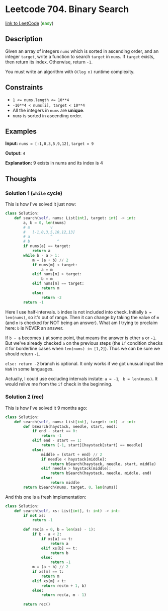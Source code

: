 # Leetcode 704. Binary Search

[link to LeetCode](https://leetcode.com/problems/binary-search/) (<span style="color:green">easy</span>)

## Description
Given an array of integers `nums` which is sorted in ascending order, and an integer `target`, write a function to search `target` in `nums`. If `target` exists, then return its index. Otherwise, return `-1`.

You must write an algorithm with `O(log n)` runtime complexity.

## Constraints
-   `1 <= nums.length <= 10**4`
-   `-10**4 < nums[i], target < 10**4`
-   All the integers in `nums` are **unique**.
-   `nums` is sorted in ascending order.
## Examples
**Input:** `nums = [-1,0,3,5,9,12]`, `target = 9`

**Output:** `4`

**Explanation:** 9 exists in nums and its index is 4


## Thoughts

### Solution 1 (`while` cycle)
This is how I've solved it just now:
```python
class Solution:
    def search(self, nums: List[int], target: int) -> int:
        a, b = 0, len(nums)
        # m         v
        #   [-1,0,3,5,10,12,13]
        # a         ^
        # b            ^
        if nums[a] == target:
            return a
        while b - a > 1:
            m = (a + b) // 2
            if nums[m] < target:
                a = m
            elif nums[m] > target:
                b = m
            elif nums[m] == target:
                return m
            else:
                return -2
        return -1
```
Here I use half-intervals. `b` index is not included into check. Initially `b = len(nums)`, so it's out of range. Then it can change by taking the value of `m` (and `m` is checked for NOT being an answer). What am I trying to proclaim here: `b` is NEVER an answer.

If `b - a` becomes `1` at some point, that means the answer is ether `a` or `-1`. But we've already checked `a` on the previous steps (the `if` condition checks it for borderline cases when `len(nums) in [1,2]`). Thus we can be sure we should return `-1`.

`else: return -2` branch is optional. It only works if we got unusual input like  `NaN` in some languages.

Actually, I could use excluding intervals instate: `a = -1`, ` b = len(nums)`. It would relive me from the `if` check in the beginning.
### Solution 2 (rec)
This is how I've solved it 9 months ago:
```python
class Solution:
    def search(self, nums: List[int], target: int) -> int:
        def bSearch(haystack, needle, start, end):
            if end - start == 0:
                return -1
            elif end - start == 1:
                return [-1, start][haystack[start] == needle]
            else:
                middle = (start + end) // 2
                if needle < haystack[middle]:
                    return bSearch(haystack, needle, start, middle)
                elif needle > haystack[middle]:
                    return bSearch(haystack, needle, middle, end)
                else:
                    return middle
        return bSearch(nums, target, 0, len(nums))
```

And this one is a fresh implementation:
```python
class Solution:
    def search(self, xs: List[int], t: int) -> int:
        if not xs:
            return -1
        
        def rec(a = 0, b = len(xs) - 1):
            if b - a < 2:
                if xs[a] == t:
                    return a
                elif xs[b] == t:
                    return b
                else:
                    return -1
            m = (a + b) // 2
            if xs[m] == t:
                return m
            elif xs[m] < t:
                return rec(m + 1, b)
            else:
                return rec(a, m - 1)
        
        return rec()
```